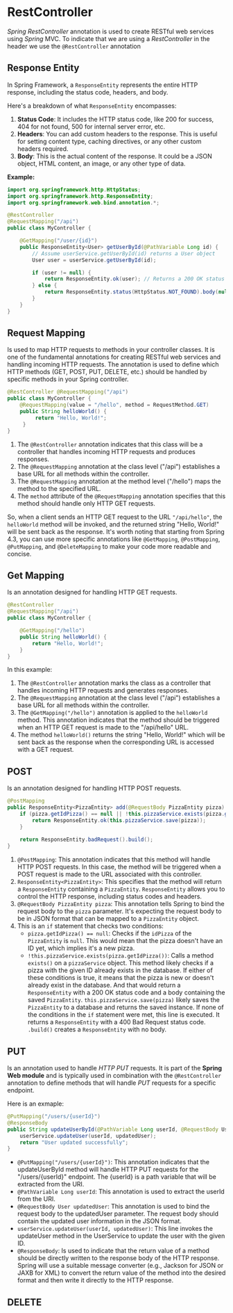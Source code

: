 # RestController

_Spring RestController_ annotation is used to create RESTful web services using _Spring_ MVC.
To indicate that we are using a _RestController_ in the header we use the `@RestController` annotation

## Response Entity

In Spring Framework, a `ResponseEntity` represents the entire HTTP response, including the status code, headers, and body.

Here's a breakdown of what `ResponseEntity` encompasses:

1. **Status Code**: It includes the HTTP status code, like 200 for success, 404 for not found, 500 for internal server error, etc.
2. **Headers**: You can add custom headers to the response. This is useful for setting content type, caching directives, or any other custom headers required.
3. **Body**: This is the actual content of the response. It could be a JSON object, HTML content, an image, or any other type of data.

**Example:**

```java
import org.springframework.http.HttpStatus;
import org.springframework.http.ResponseEntity;
import org.springframework.web.bind.annotation.*;

@RestController
@RequestMapping("/api")
public class MyController {

    @GetMapping("/user/{id}")
    public ResponseEntity<User> getUserById(@PathVariable Long id) {
        // Assume userService.getUserById(id) returns a User object
        User user = userService.getUserById(id);

        if (user != null) {
            return ResponseEntity.ok(user); // Returns a 200 OK status with the user object
        } else {
            return ResponseEntity.status(HttpStatus.NOT_FOUND).body(null); // Returns a 404 Not Found status
        }
    }
}

```

## Request Mapping

Is used to map HTTP requests to methods in your controller classes. It is one of the fundamental annotations for creating RESTful web services and handling incoming HTTP requests. The annotation is used to define which HTTP methods (GET, POST, PUT, DELETE, etc.) should be handled by specific methods in your Spring controller.

```java
@RestController @RequestMapping("/api")
public class MyController { 
    @RequestMapping(value = "/hello", method = RequestMethod.GET) 
    public String helloWorld() { 
         return "Hello, World!"; 
     }
}
```

1. The `@RestController` annotation indicates that this class will be a controller that handles incoming HTTP requests and produces responses.
2. The `@RequestMapping` annotation at the class level ("/api") establishes a base URL for all methods within the controller.
3. The `@RequestMapping` annotation at the method level ("/hello") maps the method to the specified URL.
4. The `method` attribute of the `@RequestMapping` annotation specifies that this method should handle only HTTP GET requests.

So, when a client sends an HTTP GET request to the URL `"/api/hello"`, the `helloWorld` method will be invoked, and the returned string "Hello, World!" will be sent back as the response.
It's worth noting that starting from Spring 4.3, you can use more specific annotations like `@GetMapping`, `@PostMapping`, `@PutMapping`, and `@DeleteMapping` to make your code more readable and concise.

## Get Mapping

Is an annotation designed for handling HTTP GET requests.

```java
@RestController
@RequestMapping("/api")
public class MyController {

    @GetMapping("/hello")
    public String helloWorld() {
        return "Hello, World!";
    }
}

```

In this example:

1. The `@RestController` annotation marks the class as a controller that handles incoming HTTP requests and generates responses.
2. The `@RequestMapping` annotation at the class level ("/api") establishes a base URL for all methods within the controller.
3. The `@GetMapping("/hello")` annotation is applied to the `helloWorld` method. This annotation indicates that the method should be triggered when an HTTP GET request is made to the "/api/hello" URL.
4. The method `helloWorld()` returns the string "Hello, World!" which will be sent back as the response when the corresponding URL is accessed with a GET request.

## POST

Is an annotation designed for handling HTTP POST requests.

```java
@PostMapping  
public ResponseEntity<PizzaEntity> add(@RequestBody PizzaEntity pizza) {  
    if (pizza.getIdPizza() == null || !this.pizzaService.exists(pizza.getIdPizza())) {  
        return ResponseEntity.ok(this.pizzaService.save(pizza));  
    }  
  
    return ResponseEntity.badRequest().build();  
}
```

1. `@PostMapping`: This annotation indicates that this method will handle HTTP POST requests. In this case, the method will be triggered when a POST request is made to the URL associated with this controller.
2. `ResponseEntity<PizzaEntity>`: This specifies that the method will return a `ResponseEntity` containing a `PizzaEntity`. `ResponseEntity` allows you to control the HTTP response, including status codes and headers.
3. `@RequestBody PizzaEntity pizza`: This annotation tells Spring to bind the request body to the `pizza` parameter. It's expecting the request body to be in JSON format that can be mapped to a `PizzaEntity` object.
4. This is an `if` statement that checks two conditions:
   - `pizza.getIdPizza() == null`: Checks if the `idPizza` of the `PizzaEntity` is `null`. This would mean that the pizza doesn't have an ID yet, which implies it's a new pizza.
   - `!this.pizzaService.exists(pizza.getIdPizza())`: Calls a method `exists()` on a `pizzaService` object. This method likely checks if a pizza with the given ID already exists in the database.
    If either of these conditions is true, it means that the pizza is new or doesn't already exist in the database. And that would return a `ResponseEntity` with a 200 OK status code and a body containing the saved `PizzaEntity`. `this.pizzaService.save(pizza)` likely saves the `PizzaEntity` to a database and returns the saved instance. If none of the conditions in the `if` statement were met, this line is executed. It returns a `ResponseEntity` with a 400 Bad Request status code. `.build()` creates a `ResponseEntity` with no body.

## PUT

Is an annotation used to handle _HTTP PUT_ requests. It is part of the **Spring Web module** and is typically used in combination with the `@RestController` annotation to define methods that will handle _PUT_ requests for a specific endpoint.

Here is an exmaple:

```java
@PutMapping("/users/{userId}")
@ResponseBody
public String updateUserById(@PathVariable Long userId, @RequestBody User updatedUser) {
    userService.updateUser(userId, updatedUser);
    return "User updated successfully";
}
```

- `@PutMapping("/users/{userId}")`: This annotation indicates that the updateUserById method will handle HTTP PUT requests for the "/users/{userId}" endpoint. The {userId} is a path variable that will be extracted from the URI.
- `@PathVariable Long userId`: This annotation is used to extract the userId from the URI.
- `@RequestBody User updatedUser`: This annotation is used to bind the request body to the updatedUser parameter. The request body should contain the updated user information in the JSON format.
- `userService.updateUser(userId, updatedUser)`: This line invokes the updateUser method in the UserService to update the user with the given ID.
- `@ResponseBody`: Is used to indicate that the return value of a method should be directly written to the response body of the HTTP response. Spring will use a suitable message converter (e.g., Jackson for JSON or JAXB for XML) to convert the return value of the method into the desired format and then write it directly to the HTTP response.

## DELETE
